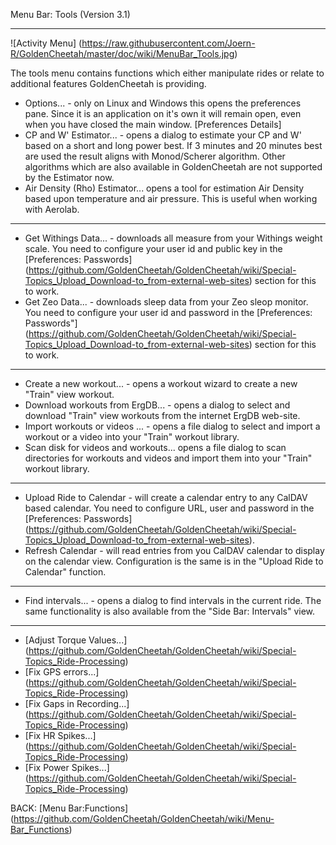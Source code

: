 Menu Bar: Tools (Version 3.1)
***

![Activity Menu] (https://raw.githubusercontent.com/Joern-R/GoldenCheetah/master/doc/wiki/MenuBar_Tools.jpg)

The tools menu contains functions which either manipulate rides or relate to additional features GoldenCheetah is providing.

* Options... - only on Linux and Windows this opens the preferences pane. Since it is an application on it's own it will remain open, even when you have closed the main window. [Preferences Details]
* CP and W' Estimator... - opens a dialog to estimate your CP and W' based on a short and long power best. If 3 minutes and 20 minutes best are used the result aligns with Monod/Scherer algorithm. Other algorithms which are also available in GoldenCheetah are not supported by the Estimator now. 
* Air Density (Rho) Estimator... opens a tool for estimation Air Density based upon temperature and air pressure. This is useful when working with Aerolab.

***

* Get Withings Data... - downloads all measure from your Withings weight scale. You need to configure your user id and public key in the [Preferences: Passwords]
(https://github.com/GoldenCheetah/GoldenCheetah/wiki/Special-Topics_Upload_Download-to_from-external-web-sites) section for this to work.
* Get Zeo Data... - downloads sleep data from your Zeo sleop monitor. You need to configure your user id and password in the [Preferences: Passwords"] (https://github.com/GoldenCheetah/GoldenCheetah/wiki/Special-Topics_Upload_Download-to_from-external-web-sites) section for this to work.


***
* Create a new workout... - opens a workout wizard to create a new "Train" view workout. 
* Download workouts from ErgDB... - opens a dialog to select and download "Train" view workouts from the internet ErgDB web-site.
* Import workouts or videos ... - opens a file dialog to select and import a workout or a video into your "Train" workout library.
* Scan disk for videos and workouts... opens a file dialog to scan directories for workouts and videos and import them into your "Train" workout library.

***

* Upload Ride to Calendar - will create a calendar entry to any CalDAV based calendar. You need to configure URL, user and password in the [Preferences: Passwords] (https://github.com/GoldenCheetah/GoldenCheetah/wiki/Special-Topics_Upload_Download-to_from-external-web-sites).
* Refresh Calendar - will read entries from you CalDAV calendar to display on the calendar view. Configuration is the same is in the "Upload Ride to Calendar" function.

***

* Find intervals... - opens a dialog to find intervals in the current ride. The same functionality is also available from the "Side Bar: Intervals" view. 

***

* [Adjust Torque Values...] (https://github.com/GoldenCheetah/GoldenCheetah/wiki/Special-Topics_Ride-Processing)
* [Fix GPS errors...] (https://github.com/GoldenCheetah/GoldenCheetah/wiki/Special-Topics_Ride-Processing)
* [Fix Gaps in Recording...] (https://github.com/GoldenCheetah/GoldenCheetah/wiki/Special-Topics_Ride-Processing)
* [Fix HR Spikes...] (https://github.com/GoldenCheetah/GoldenCheetah/wiki/Special-Topics_Ride-Processing)
* [Fix Power Spikes...] (https://github.com/GoldenCheetah/GoldenCheetah/wiki/Special-Topics_Ride-Processing)

BACK: [Menu Bar:Functions] (https://github.com/GoldenCheetah/GoldenCheetah/wiki/Menu-Bar_Functions)
